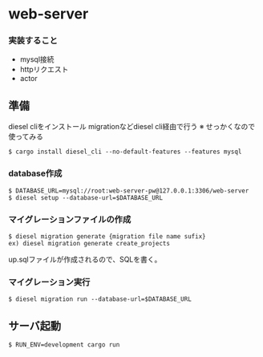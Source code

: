 # web-server

### 実装すること
- mysql接続
- httpリクエスト
- actor

## 準備
diesel cliをインストール
migrationなどdiesel cli経由で行う
※ せっかくなので使ってみる
```shell
$ cargo install diesel_cli --no-default-features --features mysql
```
### database作成
```shell
$ DATABASE_URL=mysql://root:web-server-pw@127.0.0.1:3306/web-server
$ diesel setup --database-url=$DATABASE_URL
```

### マイグレーションファイルの作成
```shell
$ diesel migration generate {migration file name sufix}
ex) diesel migration generate create_projects
```
up.sqlファイルが作成されるので、SQLを書く。

### マイグレーション実行
```shell
$ diesel migration run --database-url=$DATABASE_URL
```

## サーバ起動

```shell
$ RUN_ENV=development cargo run
```
